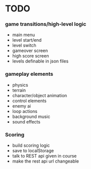 # TODO

### game transitions/high-level logic

* main menu 
* level start/end 
* level switch 
* gameover screen 
* high score screen 
* levels definable in json files 

### gameplay elements

* physics 
* terrain 
* character/object animation 
* control elements 
* enemy ai 
* loop actions 
* background music 
* sound effects 

### Scoring

* build scoring logic 
* save to localStorage 
* talk to REST api given in course 
* make the rest api url changeable 

